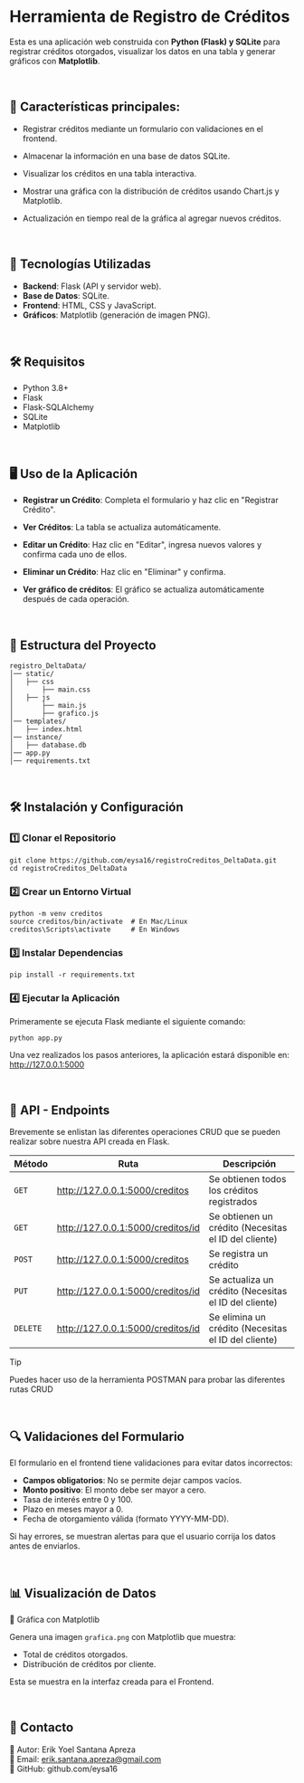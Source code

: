 # Herramienta de Registro de Créditos

Esta es una aplicación web construida con **Python (Flask) y SQLite** para registrar créditos otorgados, visualizar los datos en una tabla y generar gráficos con **Matplotlib**.

<br>

## 🚀 Características principales:

- Registrar créditos mediante un formulario con validaciones en el frontend.

- Almacenar la información en una base de datos SQLite.

- Visualizar los créditos en una tabla interactiva.

- Mostrar una gráfica con la distribución de créditos usando Chart.js y Matplotlib.

- Actualización en tiempo real de la gráfica al agregar nuevos créditos.


<br>

## 📂 Tecnologías Utilizadas

- **Backend**: Flask (API y servidor web).
- **Base de Datos**: SQLite.
- **Frontend**: HTML, CSS y JavaScript.
- **Gráficos**: Matplotlib (generación de imagen PNG).


<br>

## 🛠 Requisitos

- Python 3.8+
- Flask
- Flask-SQLAlchemy
- SQLite
- Matplotlib


<br>

## 🖥️ Uso de la Aplicación

- **Registrar un Crédito**: Completa el formulario y haz clic en "Registrar Crédito".
  
- **Ver Créditos**: La tabla se actualiza automáticamente.
  
- **Editar un Crédito**: Haz clic en "Editar", ingresa nuevos valores y confirma cada uno de ellos.
  
- **Eliminar un Crédito**: Haz clic en "Eliminar" y confirma.
  
- **Ver gráfico de créditos**: El gráfico se actualiza automáticamente después de cada operación.


<br>

## 📂 Estructura del Proyecto
```
registro_DeltaData/
│── static/
│   ├── css 
│       ├── main.css 
│   ├── js
│       ├── main.js 
│       ├── grafico.js 
│── templates/
│   ├── index.html
│── instance/
│   ├── database.db 
│── app.py
│── requirements.txt
```

<br>

## 🛠 Instalación y Configuración

### 1️⃣ Clonar el Repositorio
```
git clone https://github.com/eysa16/registroCreditos_DeltaData.git
cd registroCreditos_DeltaData
```

### 2️⃣ Crear un Entorno Virtual
```
python -m venv creditos
source creditos/bin/activate  # En Mac/Linux
creditos\Scripts\activate     # En Windows
```

### 3️⃣ Instalar Dependencias
```
pip install -r requirements.txt
```

### 4️⃣ Ejecutar la Aplicación
Primeramente se ejecuta Flask mediante el siguiente comando:
```
python app.py
```

Una vez realizados los pasos anteriores, la aplicación estará disponible en: http://127.0.0.1:5000

<br>

## 📌 API - Endpoints

Brevemente se enlistan las diferentes operaciones CRUD que se pueden realizar sobre nuestra API creada en Flask.

| Método | Ruta | Descripción |
|----------|----------|----------|
| `GET`   | http://127.0.0.1:5000/creditos   | Se obtienen todos los créditos registrados   |
| `GET`   | http://127.0.0.1:5000/creditos/id   | Se obtienen un crédito (Necesitas el ID del cliente)   |
| `POST`    | http://127.0.0.1:5000/creditos   | Se registra un crédito   |
| `PUT`    | http://127.0.0.1:5000/creditos/id   | Se actualiza un crédito (Necesitas el ID del cliente)   |
| `DELETE`    | http://127.0.0.1:5000/creditos/id   | Se elimina un crédito (Necesitas el ID del cliente)  |

> [!TIP]
> Puedes hacer uso de la herramienta POSTMAN para probar las diferentes rutas CRUD

<br>

## 🔍 Validaciones del Formulario

El formulario en el frontend tiene validaciones para evitar datos incorrectos:

- **Campos obligatorios**: No se permite dejar campos vacíos.
- **Monto positivo**: El monto debe ser mayor a cero.
- Tasa de interés entre 0 y 100.
- Plazo en meses mayor a 0.
- Fecha de otorgamiento válida (formato YYYY-MM-DD).

Si hay errores, se muestran alertas para que el usuario corrija los datos antes de enviarlos.


<br>

## 📊 Visualización de Datos
🔹 Gráfica con Matplotlib

Genera una imagen `grafica.png` con Matplotlib que muestra:
- Total de créditos otorgados.
- Distribución de créditos por cliente.
  
Esta se muestra en la interfaz creada para el Frontend.

<br>

## 📧 Contacto
📌 Autor: Erik Yoel Santana Apreza <br>
📌 Email: erik.santana.apreza@gmail.com <br>
📌 GitHub: github.com/eysa16
